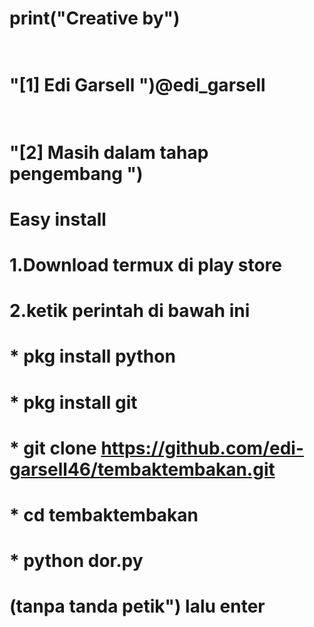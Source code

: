  # print("Creative by")
   # <br>"[1] Edi Garsell ")@edi_garsell
   # <br>"[2] Masih dalam tahap pengembang ")
   # Easy install
   # 1.Download termux di play store
   # 2.ketik perintah di bawah ini
# * pkg install python
# * pkg install git
# * git clone https://github.com/edi-garsell46/tembaktembakan.git
# * cd tembaktembakan
# * python dor.py
# (tanpa tanda petik") lalu enter
